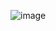 ![image](https://github.com/mahendraputra21/Microservices.WebApi/assets/31196162/7f7caba9-1dce-41b3-b6ce-c589df7e0a8f)
